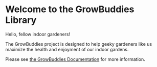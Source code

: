 # Welcome to the GrowBuddies Library

Hello, fellow indoor gardeners!

The GrowBuddies project is designed to help geeky gardeners like us maximize the health and enjoyment of our indoor gardens.

Please see [the GrowBuddies Documentation](https://growbuddies.readthedocs.io/en/latest/) for more information.
